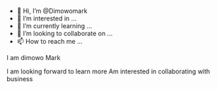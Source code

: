 - 👋 Hi, I’m @Dimowomark
- 👀 I’m interested in ...
- 🌱 I’m currently learning ...
- 💞️ I’m looking to collaborate on ...
- 📫 How to reach me ...

<!---
Dimowomark/Dimowomark is a ✨ special ✨ repository because its `README.md` (this file) appears on your GitHub profile.
You can click the Preview link to take a look at your changes.
--->I am dimowo Mark
I am looking forward to learn more
Am interested in collaborating with business 

